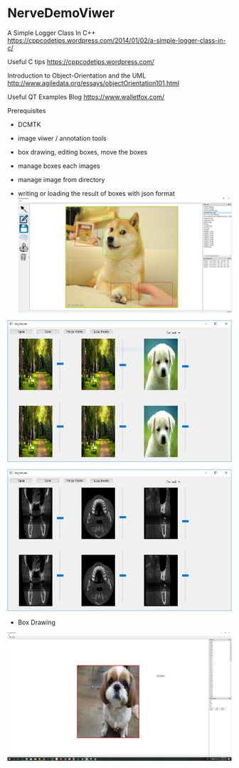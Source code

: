 # NerveDemoViwer

A Simple Logger Class In C++
https://cppcodetips.wordpress.com/2014/01/02/a-simple-logger-class-in-c/

Useful C tips
https://cppcodetips.wordpress.com/

Introduction to Object-Orientation and the UML
http://www.agiledata.org/essays/objectOrientation101.html

Useful QT Examples Blog
https://www.walletfox.com/

Prerequisites
* DCMTK

* image viwer / annotation tools
* box drawing, editing boxes, move the boxes
* manage boxes each images
* manage image from directory
* writing or loading the result of boxes with json format
![MyImage](https://github.com/JooYongLee/NerveDemoViwer/blob/master/Image/viwer1202.PNG)




![MyImage](https://github.com/JooYongLee/NerveDemoViwer/blob/master/ImgViewer/ImgVeiwer.PNG)

![MyImage](https://github.com/JooYongLee/NerveDemoViwer/blob/master/ImgViewer/ImgVeiwer2.PNG)


* Box Drawing

![MyImage](https://github.com/JooYongLee/NerveDemoViwer/blob/master/Image/annotation_tools.png)








